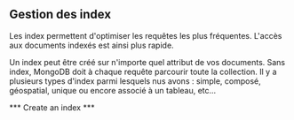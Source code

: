 ## Gestion des index ##

Les index permettent d'optimiser les requêtes les plus fréquentes. L'accès aux documents indexés est ainsi plus rapide.

Un index peut être créé sur n'importe quel attribut de vos documents. Sans index, MongoDB doit à chaque requête parcourir toute la collection. Il y a plusieurs types d'index parmi lesquels nus avons : simple, composé, géospatial, unique ou encore associé à un tableau, etc...

*** Create an index *** 


